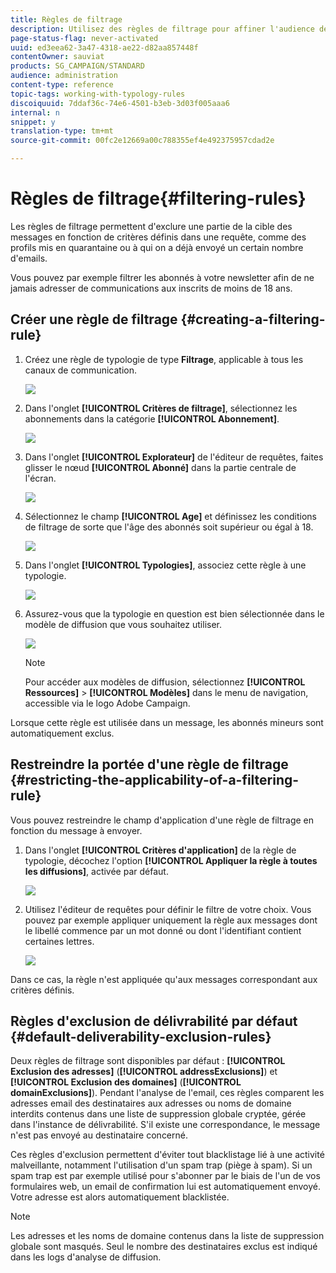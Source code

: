 ```yaml
---
title: Règles de filtrage
description: Utilisez des règles de filtrage pour affiner l'audience des messages.
page-status-flag: never-activated
uuid: ed3eea62-3a47-4318-ae22-d82aa857448f
contentOwner: sauviat
products: SG_CAMPAIGN/STANDARD
audience: administration
content-type: reference
topic-tags: working-with-typology-rules
discoiquuid: 7ddaf36c-74e6-4501-b3eb-3d03f005aaa6
internal: n
snippet: y
translation-type: tm+mt
source-git-commit: 00fc2e12669a00c788355ef4e492375957cdad2e

---
```



# Règles de filtrage{#filtering-rules}

Les règles de filtrage permettent d'exclure une partie de la cible des messages en fonction de critères définis dans une requête, comme des profils mis en quarantaine ou à qui on a déjà envoyé un certain nombre d'emails.

Vous pouvez par exemple filtrer les abonnés à votre newsletter afin de ne jamais adresser de communications aux inscrits de moins de 18 ans.

## Créer une règle de filtrage  {#creating-a-filtering-rule}

1. Créez une règle de typologie de type **Filtrage**, applicable à tous les canaux de communication.

   ![](assets/typology_create-rule.png)

1. Dans l'onglet **[!UICONTROL Critères de filtrage]**, sélectionnez les abonnements dans la catégorie **[!UICONTROL Abonnement]**.

   ![](assets/typology_create-rule-subscription.png)

1. Dans l'onglet **[!UICONTROL Explorateur]** de l'éditeur de requêtes, faites glisser le nœud **[!UICONTROL Abonné]** dans la partie centrale de l'écran.

   ![](assets/typology_create-rule-subscriber.png)

1. Sélectionnez le champ **[!UICONTROL Age]** et définissez les conditions de filtrage de sorte que l'âge des abonnés soit supérieur ou égal à 18.

   ![](assets/typology_create-rule-age.png)

1. Dans l'onglet **[!UICONTROL Typologies]**, associez cette règle à une typologie.

   ![](assets/typology_create-rule-typology.png)

1. Assurez-vous que la typologie en question est bien sélectionnée dans le modèle de diffusion que vous souhaitez utiliser.

   ![](assets/typology_template.png)

   >[!NOTE]
   >
   >Pour accéder aux modèles de diffusion, sélectionnez **[!UICONTROL Ressources]** &gt; **[!UICONTROL Modèles]** dans le menu de navigation, accessible via le logo Adobe Campaign.

Lorsque cette règle est utilisée dans un message, les abonnés mineurs sont automatiquement exclus.

## Restreindre la portée d'une règle de filtrage  {#restricting-the-applicability-of-a-filtering-rule}

Vous pouvez restreindre le champ d'application d'une règle de filtrage en fonction du message à envoyer.

1. Dans l'onglet **[!UICONTROL Critères d'application]** de la règle de typologie, décochez l'option **[!UICONTROL Appliquer la règle à toutes les diffusions]**, activée par défaut.

   ![](assets/typology_limit.png)

1. Utilisez l'éditeur de requêtes pour définir le filtre de votre choix. Vous pouvez par exemple appliquer uniquement la règle aux messages dont le libellé commence par un mot donné ou dont l'identifiant contient certaines lettres.

   ![](assets/typology_limit-rule.png)

Dans ce cas, la règle n'est appliquée qu'aux messages correspondant aux critères définis.

## Règles d'exclusion de délivrabilité par défaut  {#default-deliverability-exclusion-rules}

Deux règles de filtrage sont disponibles par défaut : **[!UICONTROL Exclusion des adresses]** (**[!UICONTROL addressExclusions]**) et **[!UICONTROL Exclusion des domaines]** (**[!UICONTROL domainExclusions]**). Pendant l'analyse de l'email, ces règles comparent les adresses email des destinataires aux adresses ou noms de domaine interdits contenus dans une liste de suppression globale cryptée, gérée dans l'instance de délivrabilité. S'il existe une correspondance, le message n'est pas envoyé au destinataire concerné.

Ces règles d'exclusion permettent d'éviter tout blacklistage lié à une activité malveillante, notamment l'utilisation d'un spam trap (piège à spam). Si un spam trap est par exemple utilisé pour s'abonner par le biais de l'un de vos formulaires web, un email de confirmation lui est automatiquement envoyé. Votre adresse est alors automatiquement blacklistée.

>[!NOTE]
>
>Les adresses et les noms de domaine contenus dans la liste de suppression globale sont masqués. Seul le nombre des destinataires exclus est indiqué dans les logs d'analyse de diffusion.

